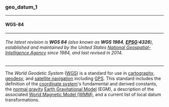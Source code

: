 ### geo_datum_1



------
#### WGS-84



------
###### The latest revision is **WGS 84** (also known as  **WGS 1984**, **[EPSG](https://en.wikipedia.org/wiki/EPSG "EPSG"):4326**), established and maintained by the United States [National Geospatial-Intelligence Agency](https://en.wikipedia.org/wiki/National_Geospatial-Intelligence_Agency "National Geospatial-Intelligence Agency") since 1984, and last revised in 2014.



------
The *World Geodetic System* ([WGS](https://en.wikipedia.org/wiki/World_Geodetic_System#WGS84)) is a standard for use in [cartography](https://en.wikipedia.org/wiki/Cartography "Cartography"), [geodesy](https://en.wikipedia.org/wiki/Geodesy "Geodesy"), and [satellite navigation](https://en.wikipedia.org/wiki/Satellite_navigation "Satellite navigation") including [GPS](https://en.wikipedia.org/wiki/GPS "GPS"). This standard includes the definition of the [coordinate system](https://en.wikipedia.org/wiki/Coordinate_system "Coordinate system")'s fundamental and derived constants, the [normal gravity](https://en.wikipedia.org/wiki/Normal_gravity "Normal gravity") [Earth Gravitational Model](https://en.wikipedia.org/wiki/Earth_Gravitational_Model "Earth Gravitational Model") (EGM), a description of the associated [World Magnetic Model (WMM)](https://en.wikipedia.org/wiki/World_Magnetic_Model "World Magnetic Model"), and a current list of local datum transformations.